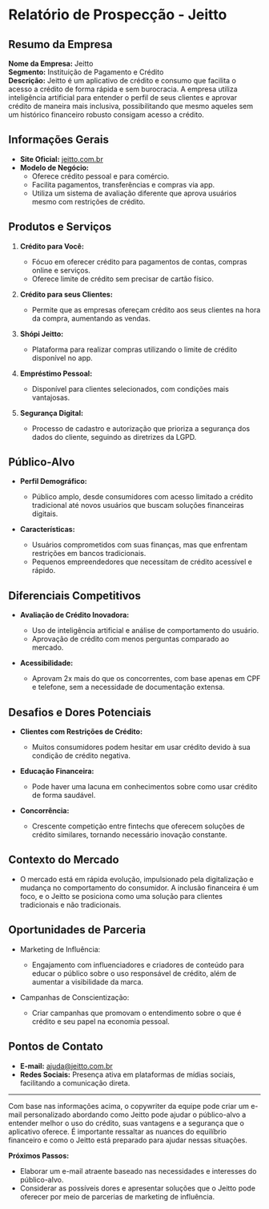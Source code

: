 # Relatório de Prospecção - Jeitto 

## Resumo da Empresa
**Nome da Empresa:** Jeitto  
**Segmento:** Instituição de Pagamento e Crédito  
**Descrição:** Jeitto é um aplicativo de crédito e consumo que facilita o acesso a crédito de forma rápida e sem burocracia. A empresa utiliza inteligência artificial para entender o perfil de seus clientes e aprovar crédito de maneira mais inclusiva, possibilitando que mesmo aqueles sem um histórico financeiro robusto consigam acesso a crédito.

## Informações Gerais
- **Site Oficial:** [jeitto.com.br](https://www.jeitto.com.br)
- **Modelo de Negócio:**
  - Oferece crédito pessoal e para comércio.
  - Facilita pagamentos, transferências e compras via app.
  - Utiliza um sistema de avaliação diferente que aprova usuários mesmo com restrições de crédito.

## Produtos e Serviços
1. **Crédito para Você:** 
   - Fócuo em oferecer crédito para pagamentos de contas, compras online e serviços.
   - Oferece limite de crédito sem precisar de cartão físico.

2. **Crédito para seus Clientes:**
   - Permite que as empresas ofereçam crédito aos seus clientes na hora da compra, aumentando as vendas.

3. **Shópi Jeitto:**
   - Plataforma para realizar compras utilizando o limite de crédito disponível no app.

4. **Empréstimo Pessoal:**
   - Disponível para clientes selecionados, com condições mais vantajosas.

5. **Segurança Digital:**
   - Processo de cadastro e autorização que prioriza a segurança dos dados do cliente, seguindo as diretrizes da LGPD.

## Público-Alvo
- **Perfil Demográfico:**
  - Público amplo, desde consumidores com acesso limitado a crédito tradicional até novos usuários que buscam soluções financeiras digitais.

- **Características:**
  - Usuários comprometidos com suas finanças, mas que enfrentam restrições em bancos tradicionais.
  - Pequenos empreendedores que necessitam de crédito acessível e rápido.

## Diferenciais Competitivos
- **Avaliação de Crédito Inovadora:**
  - Uso de inteligência artificial e análise de comportamento do usuário.
  - Aprovação de crédito com menos perguntas comparado ao mercado.

- **Acessibilidade:**
  - Aprovam 2x mais do que os concorrentes, com base apenas em CPF e telefone, sem a necessidade de documentação extensa.

## Desafios e Dores Potenciais
- **Clientes com Restrições de Crédito:**
  - Muitos consumidores podem hesitar em usar crédito devido à sua condição de crédito negativa.
  
- **Educação Financeira:**
  - Pode haver uma lacuna em conhecimentos sobre como usar crédito de forma saudável.

- **Concorrência:**
  - Crescente competição entre fintechs que oferecem soluções de crédito similares, tornando necessário inovação constante.

## Contexto do Mercado
- O mercado está em rápida evolução, impulsionado pela digitalização e mudança no comportamento do consumidor. A inclusão financeira é um foco, e o Jeitto se posiciona como uma solução para clientes tradicionais e não tradicionais.

## Oportunidades de Parceria
- Marketing de Influência: 
  - Engajamento com influenciadores e criadores de conteúdo para educar o público sobre o uso responsável de crédito, além de aumentar a visibilidade da marca.
  
- Campanhas de Conscientização:
  - Criar campanhas que promovam o entendimento sobre o que é crédito e seu papel na economia pessoal.

## Pontos de Contato
- **E-mail:** [ajuda@jeitto.com.br](mailto:ajuda@jeitto.com.br)
- **Redes Sociais:** Presença ativa em plataformas de mídias sociais, facilitando a comunicação direta.

---

Com base nas informações acima, o copywriter da equipe pode criar um e-mail personalizado abordando como Jeitto pode ajudar o público-alvo a entender melhor o uso do crédito, suas vantagens e a segurança que o aplicativo oferece. É importante ressaltar as nuances do equilíbrio financeiro e como o Jeitto está preparado para ajudar nessas situações.

**Próximos Passos:**
- Elaborar um e-mail atraente baseado nas necessidades e interesses do público-alvo.
- Considerar as possíveis dores e apresentar soluções que o Jeitto pode oferecer por meio de parcerias de marketing de influência.